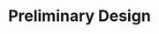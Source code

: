 ---
permalink: /DBF-guides-temp/how-to/preliminarydesign/
title: "Preliminary Design"
layout: single
sidebar:
    nav: "DBF-guides-temp"
---